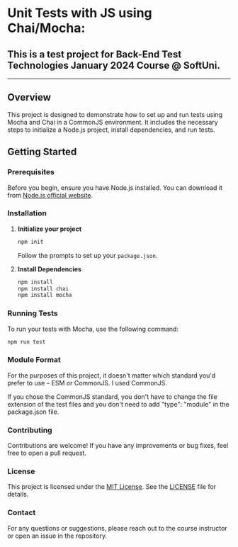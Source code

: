 # Unit Tests with JS using Chai/Mocha:
## This is a test project for Back-End Test Technologies January 2024 Course @ SoftUni.
---
## Overview

This project is designed to demonstrate how to set up and run tests using Mocha and Chai in a CommonJS environment. It includes the necessary steps to initialize a Node.js project, install dependencies, and run tests.

## Getting Started

### Prerequisites

Before you begin, ensure you have Node.js installed. You can download it from [Node.js official website](https://nodejs.org/).

### Installation

1. **Initialize your project**

    ```sh
    npm init
    ```

    Follow the prompts to set up your `package.json`.

2. **Install Dependencies**

    ```sh
    npm install
    npm install chai
    npm install mocha
    ```

### Running Tests

To run your tests with Mocha, use the following command:

```sh
npm run test
```

### Module Format
For the purposes of this project, it doesn't matter which standard you'd prefer to use – ESM or CommonJS. I used CommonJS.

If you chose the CommonJS standard, you don't have to change the file extension of the test files and you don't need to add "type": "module" in the package.json file.

### Contributing
Contributions are welcome! If you have any improvements or bug fixes, feel free to open a pull request.

### License
This project is licensed under the [MIT License](LICENSE). See the [LICENSE](LICENSE) file for details.

### Contact
For any questions or suggestions, please reach out to the course instructor or open an issue in the repository.


